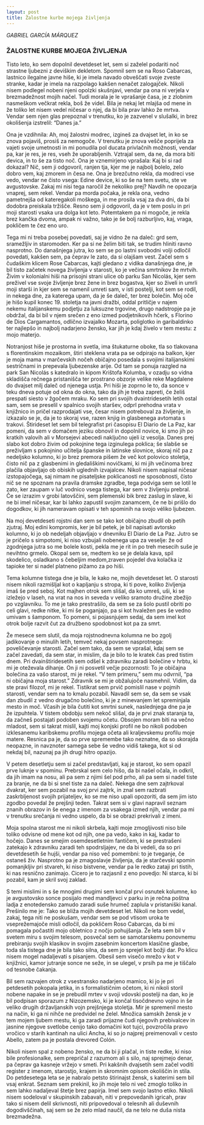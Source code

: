 ```yaml
---
layout: post
title: Žalostne kurbe mojega življenja
---
```

*GABRIEL GARCÍA MÁRQUEZ*

### ŽALOSTNE KURBE MOJEGA ŽIVLJENJA

Tisto leto, ko sem dopolnil devetdeset let, sem si zaželel podariti noč strastne ljubezni z deviškim dekletom. Spomnil sem se na Roso Cabarcas, lastnico ilegalne javne hiše, ki je imela navado obveščati svoje zveste stranke, kadar je imela na razpolago kakšen nenačet zalogajček. Nikoli nisem podlegel nobeni njeni opolzki skušnjavi, vendar pa ona ni verjela v brezmadežnost mojih načel. Tudi morala je le vprašanje časa, je z zlobnim nasmeškom večkrat rekla, boš že videl. Bila je nekaj let mlajša od mene in že toliko let nisem vedel ničesar o njej, da bi bila prav lahko že mrtva. Vendar sem njen glas prepoznal v trenutku, ko je zazvenel v slušalki, in brez okolišenja izstrelil:
“Danes ja.”

Ona je vzdihnila: Ah, moj žalostni modrec, izgineš za dvajset let, in ko se znova pojaviš, prosiš za nemogoče. V trenutku je znova vešče poprijela za vajeti svoje umetnosti in mi ponudila pol ducata privlačnih možnosti, vendar pa, kar je res, je res, vseh že uporabljenih. Vztrajal sem, da ne, da mora biti devica, in to še za tisto noč. Ona je vznemirjeno vprašala: Kaj bi si rad dokazal? Nič, sem ji odgovoril, ranjen tja, kjer me je najbolj bolelo, zelo dobro vem, kaj zmorem in česa ne. Ona je brezčutno rekla, da modreci vse vedo, vendar ne čisto vsega: Edine device, ki so še na tem svetu, ste ve avgustovske. Zakaj mi nisi tega naročil že nekoliko prej? Navdih ne opozarja vnaprej, sem rekel. Vendar pa morda počaka, je rekla ona, vedno pametnejša od kateregakoli moškega, in me prosila vsaj za dva dni, da bi dodobra preiskala tržišče. Resno sem ji odgovoril, da je v tem poslu in pri moji starosti vsaka ura dolga kot leto. Potemtakem pa ni mogoče, je rekla brez kančka dvoma, ampak ni važno, tako je še bolj razburljivo, kaj, vraga, pokličem te čez eno uro.

Tega mi ni treba posebej povedati, saj je vidno že na daleč: grd sem, sramežljiv in staromoden. Ker pa si ne želim biti tak, se trudim hliniti ravno nasprotno. Do današnjega jutra, ko sem se po lastni svobodni volji odločil povedati, kakšen sem, pa čeprav le zato, da si olajšam vest. Začel sem s čudaškim klicem Rose Cabarcas, kajti gledano z vidika današnjega dne, je bil tisto začetek novega življenja v starosti, ko je večina smrtnikov že mrtvih.
Živim v kolonialni hiši na prisojni strani ulice ob parku San Nicolás, kjer sem preživel vse svoje življenje brez žene in brez bogastva, kjer so živeli in umrli moji starši in kjer sem se namenil umreti sam, v isti postelji, kot sem se rodil, in nekega dne, za katerega upam, da je še daleč, ter brez bolečin. Moj oče je hišo kupil konec 19. stoletja na javni dražbi, oddal pritličje v najem nekemu italijanskemu podjetju za luksuzne trgovine, drugo nadstropje pa je obdržal, da bi bil v njem srečen z eno izmed podjetnikovih hčerk, s Florino de Dios Cargamantos, odlično izvajalko Mozarta, poliglotko in garibaldinko ter najlepšo in najbolj nadarjeno žensko, kar jih je kdaj živelo v tem mestu: z mojo materjo.

Notranjost hiše je prostorna in svetla, ima štukaturne oboke, tla so tlakovana s florentinskim mozaikom, štiri steklena vrata pa se odpirajo na balkon, kjer je moja mama v marčevskih nočeh običajno posedala s svojimi italijanskimi sestričnami in prepevala ljubezenske arije. Od tam se ponuja razgled na park San Nicolás s katedralo in kipom Krištofa Kolumba, v ozadju so vidna skladišča rečnega pristanišča ter prostrano obzorje velike reke Magdalene do dvajset milj daleč od njenega ustja. Pri hiši je zoprno le to, da sonce v teku dneva potuje od okna do okna, tako da jih je treba zapreti, če želiš prespati siesto v žgočem mraku. Ko sem pri svojih dvaintridesetih letih ostal sam, sem se preselil v spalnico svojih staršev, odprl prehodna vrata v knjižnico in pričel razprodajati vse, česar nisem potreboval za življenje, in izkazalo se je, da je to skoraj vse, razen knjig in glasbenega avtomata s trakovi.
Štirideset let sem bil telegrafist pri časopisu El Diario de La Paz, kar pomeni, da sem v domačem jeziku obnovil in dopolnil novice, ki smo jih po kratkih valovih ali v Morsejevi abecedi naključno ujeli iz vesolja. Danes prej slabo kot dobro živim od pokojnine tega izginulega poklica; še slabše se preživljam s pokojnino učitelja španske in latinske slovnice, skoraj nič pa z nedeljsko kolumno, ki jo brez premora pišem že več kot polovico stoletja, čisto nič pa z glasbenimi in gledališkimi novičkami, ki mi jih večinoma brez plačila objavljajo ob obiskih uglednih izvajalcev. Nikoli nisem napisal ničesar izstopajočega, saj nimam ne pisateljske poklicanosti ne sposobnosti, čisto nič se ne spoznam na pravila dramske zgradbe, tega podviga sem se lotil le zato, ker zaupam v luč vodnico vsega tistega, kar sem v življenju prebral. Če se izrazim v grobi latovščini, sem plemenski bik brez zaslug in slave, ki ne bi imel ničesar, kar bi lahko zapustil svojim zanamcem, če ne bi prišlo do dogodkov, ki jih nameravam opisati v teh spominih na svojo véliko ljubezen.

Na moj devetdeseti rojstni dan sem se tako kot običajno zbudil ob petih zjutraj. Moj edini kompromis, ker je bil petek, je bil napisati avtorsko kolumno, ki jo ob nedeljah objavljajo v dnevniku El Diario de La Paz. Jutro se je pričelo s simpotomi, ki niso vzbujali nobenega upa za veselje: že od zgodnjega jutra so me bolele kosti, pekla me je rit in po treh mesecih suše je nevihtno grmelo. Okopal sem se, medtem ko se je delala kava, spil skodelico, osladkano s čebeljim medom,zraven pojedel dva kolačka iz tapioke ter si nadel platneno pižamo za po hiši.

Tema kolumne tistega dne je bila, le kako ne, mojih devetdeset let. O starosti nisem nikoli razmišljal kot o kapljanju s stropa, ki ti pove, koliko življenja imaš še pred seboj. Kot majhen otrok sem slišal, da ko umreš, uši, ki se izležejo v laseh, na vrat na nos in seveda v veliko sramoto družine zbežijo po vzglavniku.  To me je tako prestrašilo, da sem se za šolo pustil obriti po celi glavi, redke nitke, ki mi še poganjajo, pa si kot hvaležen pes še vedno umivam s šamponom. To pomeni, si pojasnjujem sedaj, da sem imel kot otrok bolje razvit čut za družbeno spodobnost kot pa za smrt.

Že mesece sem slutil, da moja rojstnodnevna kolumna ne bo zgolj jadikovanje o minulih letih, temveč nekaj povsem nasprotnega: poveličevanje starosti. Začel sem tako, da sem se vprašal, kdaj sem se začel zavedati, da sem star, in mislim, da je bilo to le kratek čas pred tistim dnem. Pri dvainštiridesetih sem odšel k zdravniku zaradi bolečine v hrbtu, ki mi je oteževala dihanje. On ji ni posvetil večje pozornosti: To je običajna bolečina za vašo starost, mi je rekel.
“V tem primeru,” sem mu odvrnil, “pa ni običajna moja starost.”
Zdravnik se mi je obžalujoče nasmehnil. Vidim, da ste pravi filozof, mi je rekel. Tistikrat sem prvič pomislil nase v pojmih starosti, vendar sem na to kmalu pozabil. Navadil sem se, da sem se vsak dan zbudil z vedno drugačno bolečino, ki je z minevanjem let spreminjala mesto in moč. Včasih je bila čutiti kot smrtni sunek, naslednjega dne pa je že izpuhtela. V tistem obdobju sem nekoč slišal, da je prvi znak staranja ta, da začneš postajati podoben svojemu očetu. Obsojen moram biti na večno mladost, sem si takrat mislil, kajti moj konjski profil ne bo nikoli podoben izklesanemu karibskemu profilu mojega očeta ali kraljevskemu profilu moje matere. Resnica pa je, da so prve spremembe tako neznatne, da so skorajda neopazne, in navznoter samega sebe še vedno vidiš takega, kot si od nekdaj bil, nazunaj pa jih drugi hitro opazijo.

V petem desetletju sem si začel predstavljati, kaj je starost, ko sem opazil prve luknje v spominu. Prebrskal sem celo hišo, da bi našel očala, in odkril, da jih imam na nosu, ali pa sem z njimi šel pod prho, ali pa sem si nadel tiste za branje, ne da bi si snel tiste za na daleč. Nekega dne sem zajtrkoval dvakrat, ker sem pozabil na svoj prvi zajtrk, in znal sem razbrati zaskrbljenost svojih prijateljev, ko se me niso upali opozoriti, da sem jim isto zgodbo povedal že prejšnji teden. Takrat sem si v glavi napravil seznam znanih obrazov in še enega z imenom za vsakega izmed njih, vendar pa mi v trenutku srečanja ni vedno uspelo, da bi se obrazi prekrivali z imeni.

Moja spolna starost me ni nikoli skrbela, kajti moje zmogljivosti niso bile toliko odvisne od mene kot od njih, one pa vedo, kako in kaj, kadar to hočejo. Danes se smejim osemdesetletnim fantičem, ki se prestrašeni zatekajo k zdravniku zaradi teh spodrsljajev, ne da bi vedeli, da so pri devetdesetih še hujši, vendar pa niso več pomembni: to je tveganje, če ostaneš živ. Nasprotno pa je zmagoslavje življenja, da je starčevski spomin pomanjkljiv pri stvareh, ki niso bistvene, vendar pa le redko zataji pri tistih, ki nas resnično zanimajo. Cicero je to razjasnil z eno povedjo: Ni starca, ki bi pozabil, kam je skril svoj zaklad.

S temi mislimi in s še mnogimi drugimi sem končal prvi osnutek kolumne, ko je avgustovsko sonce posijalo med mandljevci v parku in je rečna poštna ladja z enotedensko zamudo zaradi suše hrumeč zaplula v pristaniški kanal. Prešinilo me je: Tako se bliža mojih devetdeset let. Nikoli ne bom vedel, zakaj, tega niti ne poskušam, vendar sem se pod vtisom uroka te vseprežemajoče misli odločil, da pokličem Roso Cabarcas, da bi mi pomagala počastiti mojo obletnico z nočjo pohujšanja. Že leta sem bil v svetem miru s svojim telesom, posvečal sem se samotarskemu ponovnemu prebiranju svojih klasikov in svojim zasebnim koncertom klasične glasbe, toda sla tistega dne je bila tako silna, da sem jo sprejel kot božji dar. Po klicu nisem mogel nadaljevati s pisanjem. Obesil sem visečo mrežo v kot v knjižnici, kamor jutranje sonce ne seže, in se ulegel, v prsih pa me je tiščalo od tesnobe čakanja.

Bil sem razvajen otrok z vsestransko nadarjeno mamico, ki jo je pri petdesetih pokopala jetika, in s formalističnim očetom, ki ni nikoli storil nobene napake in se je prebudil mrtev v svoji vdovski postelji na dan, ko je bil podpisan sporazum z Nizozemsko, ki je končal tisočdnevno vojno in še veliko drugih državljanskih vojn prejšnjega stoletja. Mir je spremenil mesto na način, ki ga ni nihče ne predvidel ne želel. Množica samskih žensk je v tem mojem ljubem mestu, ki ga zaradi prijazne čudi njegovih prebivalcev in jasnine njegove svetlobe cenijo tako domačini kot tujci, povzročila pravo vročico v starih kantinah na ulici Ancha, ki so jo najprej preimenovali v cesto Abello, zatem pa je postala drevored Colón.

Nikoli nisem spal z nobeno žensko, ne da bi ji plačal, in tiste redke, ki niso bile profesionalke, sem prepričal z razumom ali s silo, naj sprejmejo denar, pa čeprav ga kasneje vržejo v smeti. Pri kakšnih dvajsetih sem začel voditi register z imenom, starostjo, krajem in skromnim opisom okoliščin in stila. Do petdesetega leta se je nabralo petsto štirinajst žensk, s katerimi sem bil vsaj enkrat. Seznam sem prekinil, ko jih moje telo ni več zmoglo toliko in sem lahko nadaljeval štetje brez papirja. Imel sem svojo lastno etiko. Nikoli nisem sodeloval v skupinskih zabavah, niti v prepovedanih igricah, prav tako si nisem delil skrivnosti, niti pripovedoval o telesnih ali duševnih dogodivščinah, saj sem se že zelo mlad naučil, da ne telo ne duša nista brezmadežna.
